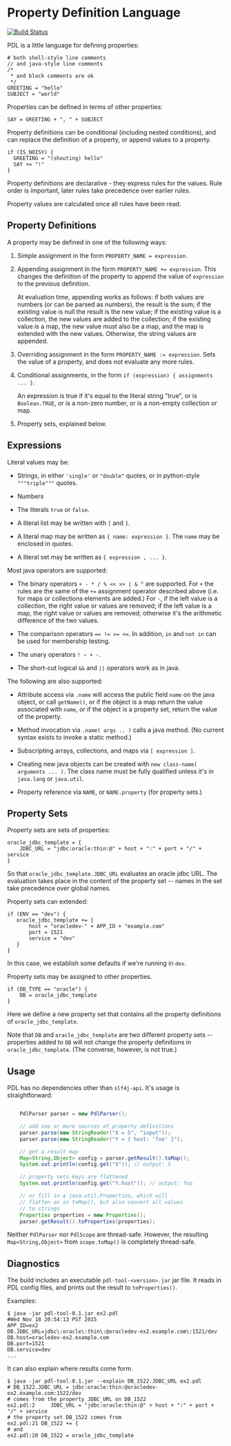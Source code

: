 # Property Definition Language

[![Build Status](https://travis-ci.com/slshen/pdl.svg?branch=master)](https://travis-ci.com/slshen/pdl)

PDL is a little language for defining properties:

    # both shell-style line comments
    // and java-style line comments
    /*
     * and block comments are ok
     */
    GREETING = "hello"
    SUBJECT = "world"

Properties can be defined in terms of other properties:

    SAY = GREETING + ", " + SUBJECT

Property definitions can be conditional (including nested conditions),
and can replace the definition of a property, or append values to a
property.

    if (IS_NOISY) {
      GREETING = "(shouting) hello"
      SAY += "!"
    }

Property definitions are declarative - they express rules for
the values.  Rule order is important, later rules take precedence over
earlier rules.

Property values are calculated once all rules have been read.

## Property Definitions

A property may be defined in one of the following ways:

1. Simple assignment in the form `PROPERTY_NAME = expression`.

2. Appending assignment in the form `PROPERTY_NAME += expression`.
This changes the definition of the property to append the value
of `expression` to the previous definition.

    At evaluation time, appending works as follows: if both values are
    numbers (or can be parsed as numbers), the result is the sum; if
    the existing value is null the result is the new value; if the
    existing value is a collection, the new values are added to the
    collection; if the existing value is a map, the new value must
    also be a map, and the map is extended with the new values.
    Otherwise, the string values are appended.

3. Overriding assignment in the form `PROPERTY_NAME := expression`.  Sets
the value of a property, and does not evaluate any more rules.

3. Conditional assignments, in the form `if (expression) { assignments
... }`.

    An expression is true if it's equal to the literal string "true",
    or is `Boolean.TRUE`, or is a non-zero number, or is a non-empty
    collection or map.

4. Property sets, explained below.

## Expressions

Literal values may be:

* Strings, in either `'single'` or `"double"` quotes, or in python-style `"""triple"""` quotes.

* Numbers

* The literals `true` or `false`.

* A literal list may be written with `[` and `]`.

* A literal map may be written as `{ name: expression }`.  The `name` may be enclosed in quotes.

* A literal set may be written as `{ expression , ... }`.

Most java operators are supported:

* The binary operators `+ - * / % << >> | & ^` are supported.  For `+` the
rules are the same of the `+=` assignment operator described above
(i.e. for maps or collections elements are added.)
For `-`, if the left value is a collection, the right value or values
are removed; if the left value is a map, the right value or values are
removed; otherwise it's the arithmetic difference of the two values.

* The comparison operators `== != >= <=`.  In addition, `in` and `not in`
can be used for membership testing.

* The unary operators `! ~ + -`.

* The short-cut logical `&&` and `||` operators work as in java.

The following are also supported:

* Attribute access via `.name` will access the public field `name` on
the java object, or call `getName()`, or if the object is a map return
the value associated with `name`, or if the object is a property set,
return the value of the property.

* Method invocation via `.name( args .. )` calls a java method.  (No current
syntax exists to invoke a static method.)

* Subscripting arrays, collections, and maps via `[ expression ]`.

* Creating new java objects can be created with `new class-name(
arguments ... )`.  The class name must be fully qualified unless it's
in `java.lang` or `java.util`.

* Property reference via `NAME`, or `NAME.property` (for property sets.)

## Property Sets

Property sets are sets of properties:

    oracle_jdbc_template = {
        JDBC_URL = "jdbc:oracle:thin:@" + host + ":" + port + "/" + service
    }

So that `oracle_jdbc_template.JDBC_URL` evaluates an oracle jdbc URL.
The evaluation takes place in the content of the property set -- names
in the set take precedence over global names.

Property sets can extended:

    if (ENV == "dev") {
       oracle_jdbc_template += {
           host = "oracledev-" + APP_ID + "example.com"
           port = 1521
           service = "dev"
       }
    }

In this case, we establish some defaults if we're running in `dev`.

Property sets may be assigned to other properties.

    if (DB_TYPE == "oracle") {
        DB = oracle_jdbc_template
    }

Here we define a new property set that contains all the property
definitions of `oracle_jdbc_template`.

Note that `DB` and `oracle_jdbc_template` are two different property
sets -- properties added to `DB` will not change the property
definitions in `oracle_jdbc_template`.  (The converse, however, is not
true.)

## Usage

PDL has no dependencies other than `slf4j-api`.  It's usage is straightforward:

```java

    PdlParser parser = new PdlParser();

    // add one or more sources of property definitions
    parser.parse(new StringReader("X = 5", "input"));
    parser.parse(new StringReader("Y = { host: 'foo' }");

    // get a result map
    Map<String,Object> config = parser.getResult().toMap();
    System.out.println(config.get("X")); // output: 5

    // property sets keys are flattened
    System.out.println(config.get("Y.host")); // output: foo

    // or fill in a java.util.Properties, which will
    // flatten as in toMap(), but also convert all values
    // to strings
    Properties properties = new Properties();
    parser.getResult().toProperties(properties);
```

Neither `PdlParser` nor `PdlScope` are thread-safe.  However, the
resulting `Map<String,Object>` from `scope.toMap()` is completely
thread-safe.

## Diagnostics

The build includes an executable `pdl-tool-<version>.jar` jar file.
It reads in PDL config files, and prints out the result to `toProperties()`.

Examples:

    $ java -jar pdl-tool-0.1.jar ex2.pdl
    #Wed Nov 18 20:54:13 PST 2015
    APP_ID=ex2
    DB.JDBC_URL=jdbc\:oracle\:thin\:@oracledev-ex2.example.com\:1521/dev
    DB.host=oracledev-ex2.example.com
    DB.port=1521
    DB.service=dev
    ...

It can also explain where results come form.

    $ java -jar pdl-tool-0.1.jar --explain DB_1522.JDBC_URL ex2.pdl 
    # DB_1522.JDBC_URL = jdbc:oracle:thin:@oracledev-ex2.example.com:1522/dev
    # comes from the property JDBC_URL on DB_1522
    ex2.pdl:2     JDBC_URL = "jdbc:oracle:thin:@" + host + ":" + port + "/" + service
    # the property set DB_1522 comes from
    ex2.pdl:21 DB_1522 += {
    # and
    ex2.pdl:20 DB_1522 = oracle_jdbc_template

